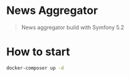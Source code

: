 # News Aggregator

> News aggregator build with Symfony 5.2

# How to start

```bash
docker-composer up -d
```

